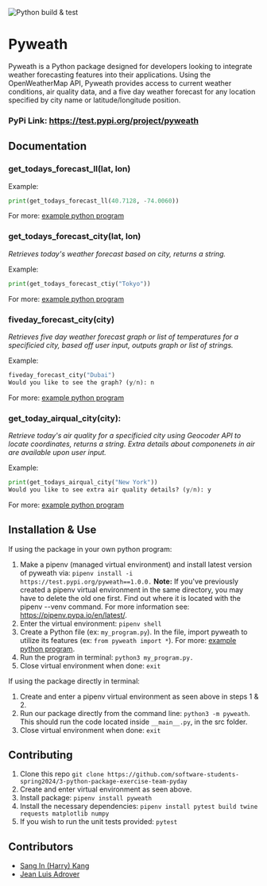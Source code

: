 ![Python build & test](https://github.com/software-students-spring2024/3-python-package-exercise-team-pyday/actions/workflows/build.yaml/badge.svg)



# Pyweath

Pyweath is a Python package designed for developers looking to integrate weather forecasting features into their applications. Using the OpenWeatherMap API, Pyweath provides access to current weather conditions, air quality data, and a five day weather forecast for any location specified by city name or latitude/longitude position.

### PyPi Link: https://test.pypi.org/project/pyweath

## Documentation

### get_todays_forecast_ll(lat, lon)

Example:
```py
print(get_todays_forecast_ll(40.7128, -74.0060))
```
For more: [example python program](https://github.com/software-students-spring2024/3-python-package-exercise-team-pyday/blob/main/example.py)

### get_todays_forecast_city(lat, lon)
*Retrieves today's weather forecast based on city, returns a string.*

Example:
```py
print(get_todays_forecast_ctiy("Tokyo"))
```
For more: [example python program](https://github.com/software-students-spring2024/3-python-package-exercise-team-pyday/blob/main/example.py)

### fiveday_forecast_city(city)
*Retrieves five day weather forecast graph or list of temperatures for a specificied city, based off user input, outputs graph or list of strings.*

Example:
```py
fiveday_forecast_city("Dubai")
Would you like to see the graph? (y/n): n
```
For more: [example python program](https://github.com/software-students-spring2024/3-python-package-exercise-team-pyday/blob/main/example.py)

### get_today_airqual_city(city):
*Retrieve today's air quality for a specificied city using Geocoder API to locate coordinates, returns a string. Extra details about componenets in air are available upon user input.*

Example:

```py
print(get_todays_airqual_city("New York"))
Would you like to see extra air quality details? (y/n): y
```
For more: [example python program](https://github.com/software-students-spring2024/3-python-package-exercise-team-pyday/blob/main/example.py)


## Installation & Use

If using the package in your own python program:


1. Make a pipenv (managed virtual environment) and install latest version of pyweath via: ```pipenv install -i https://test.pypi.org/pyweath==1.0.0.``` **Note:** If you've previously created a pipenv virtual environment in the same directory, you may have to delete the old one first. Find out where it is located with the pipenv --venv command. For more information see: https://pipenv.pypa.io/en/latest/.
2. Enter the virtual environment: ```pipenv shell```
3. Create a Python file (ex: ```my_program.py```). In the file, import pyweath to utilize its features (ex: ```from pyweath import *```). For more: [example python program](https://github.com/software-students-spring2024/3-python-package-exercise-team-pyday/blob/main/example.py).
4. Run the program in terminal: ```python3 my_program.py.```
5. Close virtual environment when done: ```exit```



If using the package directly in terminal:

1. Create and enter a pipenv virtual environment as seen above in steps 1 & 2.
2. Run our package directly from the command line: ```python3 -m pyweath```. This should run the code located inside ```__main__.py```, in the src folder.
3. Close virtual environment when done: ```exit```


## Contributing

1. Clone this repo ```git clone https://github.com/software-students-spring2024/3-python-package-exercise-team-pyday```
2. Create and enter virtual environment as seen above. 
3. Install package: ```pipenv install pyweath```
5. Install the necessary dependencies: ```pipenv install pytest build twine requests matplotlib numpy```
6. If you wish to run the unit tests provided: ```pytest```
## Contributors
- [Sang In (Harry) Kang](https://github.com/sik247)
- [Jean Luis Adrover](https://github.com/jladrover)

